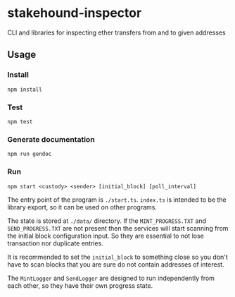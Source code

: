 # stakehound-inspector
CLI and libraries for inspecting ether transfers from and to given addresses

## Usage

### Install

```
npm install
```

### Test

```
npm test
```

### Generate documentation

```
npm run gendoc
```

### Run

```
npm start <custody> <sender> [initial_block] [poll_interval]
```

The entry point of the program is `./start.ts`. `index.ts` is intended to be the library export, so it can be used on other programs.

The state is stored at `./data/` directory. If the `MINT_PROGRESS.TXT` and `SEND_PROGRESS.TXT` are not present then
the services will start scanning from the initial block configuration input. So they are essential to not lose
transaction nor duplicate entries.

It is recommended to set the `initial_block` to something close so you don't have to scan blocks that you are sure
do not contain addresses of interest.

The `MintLogger` and `SendLogger` are designed to run independently from each other, so they have their own progress state.